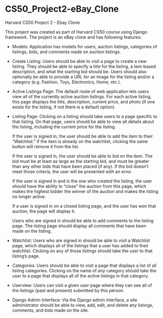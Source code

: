 # CS50_Project2-eBay_Clone
Harvard CS50 Project 2 - Ebay Clone

This project was created as part of Harvard CS50 course using Django framework. The project is an eBay clone and has following features:

- Models: Application has models for users, auction listings, categories of listings, bids, and comments made on auction listings.

- Create Listing: Users should be able to visit a page to create a new listing. They should be able to specify a title for the listing, a text-based description, and what the starting bid should be. Users should also optionally be able to provide a URL for an image for the listing and/or a category (e.g. Fashion, Toys, Electronics, Home, etc.).

- Active Listings Page: The default route of web application lets users view all of the currently active auction listings. For each active listing, this page displays the title, description, current price, and photo (if one exists for the listing, if not there is a default option).

- Listing Page: Clicking on a listing should take users to a page specific to that listing. On that page, users should be able to view all details about the listing, including the current price for the listing.

  If the user is signed in, the user should be able to add the item to their “Watchlist.”     If the item is already on the watchlist, clicking the same button will remove it from the   list.

  If the user is signed in, the user should be able to bid on the item. The bid must be at   least as large as the starting bid, and must be greater than any other bids that have       been placed (if any). If the bid doesn’t meet those criteria, the user will be presented   with an error.

  If the user is signed in and is the one who created the listing, the user should have the   ability to “close” the auction from this page, which makes the highest bidder the winner   of the auction and makes the listing no longer active.

  If a user is signed in on a closed listing page, and the user has won that auction, the     page will display it.

  Users who are signed in should be able to add comments to the listing page. The listing     page should display all comments that have been made on the listing.

- Watchlist: Users who are signed in should be able to visit a Watchlist page, which displays all of the listings that a user has added to their watchlist. Clicking on any of those listings should take the user to that listing’s page.

- Categories: Users should be able to visit a page that displays a list of all listing categories. Clicking on the name of any category should take the user to a page that displays all of the active listings in that category.

- Userview: Users can visit a given user page where they can see all of the listings (past and present) submitted by this person.

- Django Admin Interface: Via the Django admin interface, a site administrator should be able to view, add, edit, and delete any listings, comments, and bids made on the site.

